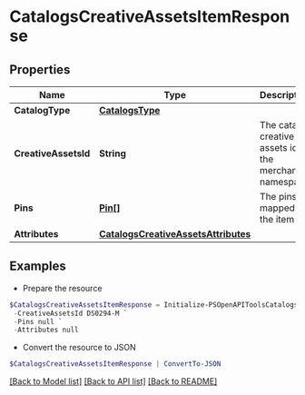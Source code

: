# CatalogsCreativeAssetsItemResponse
## Properties

Name | Type | Description | Notes
------------ | ------------- | ------------- | -------------
**CatalogType** | [**CatalogsType**](CatalogsType.md) |  | 
**CreativeAssetsId** | **String** | The catalog creative assets id in the merchant namespace | [optional] 
**Pins** | [**Pin[]**](Pin.md) | The pins mapped to the item | [optional] 
**Attributes** | [**CatalogsCreativeAssetsAttributes**](CatalogsCreativeAssetsAttributes.md) |  | [optional] 

## Examples

- Prepare the resource
```powershell
$CatalogsCreativeAssetsItemResponse = Initialize-PSOpenAPIToolsCatalogsCreativeAssetsItemResponse  -CatalogType null `
 -CreativeAssetsId DS0294-M `
 -Pins null `
 -Attributes null
```

- Convert the resource to JSON
```powershell
$CatalogsCreativeAssetsItemResponse | ConvertTo-JSON
```

[[Back to Model list]](../README.md#documentation-for-models) [[Back to API list]](../README.md#documentation-for-api-endpoints) [[Back to README]](../README.md)

